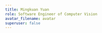 ```yaml
---
title: Mingkuan Yuan
role: Software Engineer of Computer Vision
avatar_filename: avatar
superuser: false
---
```

